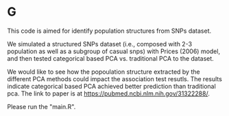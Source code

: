# G
This code is aimed for identify population structures from SNPs dataset.  

We simulated a structured SNPs dataset (i.e., composed with 2-3 population as well as
a subgroup of casual snps) with Prices (2006) model, and then tested categorical based PCA vs. traditional PCA to the dataset. 

We would like to see how the popoulation structure extracted by the different PCA methods could impact 
the association test resutls. The results indicate categorical based PCA achieved better prediction than traditional pca. 
The link to paper is at https://pubmed.ncbi.nlm.nih.gov/31322288/.

Please run the "main.R".

